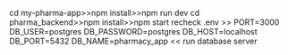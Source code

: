 cd my-pharma-app>>npm install>>npm run dev
cd pharma_backend>>npm install>>npm start
recheck .env >>
PORT=3000
DB_USER=postgres
DB_PASSWORD=postgres
DB_HOST=localhost
DB_PORT=5432
DB_NAME=pharmacy_app
<<
run database server
